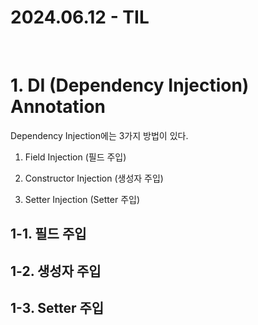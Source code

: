 # 2024.06.12 - TIL
<br>

# 1. DI (Dependency Injection) Annotation

Dependency Injection에는 3가지 방법이 있다. <br>

1. Field Injection (필드 주입)

2. Constructor Injection (생성자 주입)

3. Setter Injection (Setter 주입)

## 1-1. 필드 주입

## 1-2. 생성자 주입

## 1-3. Setter 주입